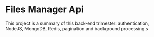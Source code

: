 # Files Manager Api

This project is a summary of this back-end trimester: authentication, NodeJS, MongoDB, Redis, pagination and background processing.s